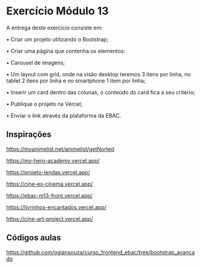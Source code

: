 # Exercício Módulo 13

A entrega deste exercício consiste em:



• Criar um projeto utilizando o Bootstrap;

• Criar uma página que contenha os elementos:

• Carousel de imagens;

• Um layout com grid, onde na visão desktop teremos 3 itens por linha, no tablet 2 itens por linha e no smartphone 1 item por linha;

• Inserir um card dentro das colunas, o conteúdo do card fica a seu critério;

• Publique o projeto na Vercel;

• Enviar o link através da plataforma da EBAC.

## Inspirações

https://myanimelist.net/animelist/getNorted

https://my-hero-academy.vercel.app/

https://projeto-lendas.vercel.app/

https://cine-ex-cinema.vercel.app/

https://ebac-m13-front.vercel.app/

https://livrinhos-encantados.vercel.app/

https://cine-art-project.vercel.app/

## Códigos aulas

https://github.com/ogiansouza/curso_frontend_ebac/tree/bootstrap_avancado